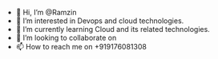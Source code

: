 - 👋 Hi, I’m @Ramzin
- 👀 I’m interested in Devops and cloud technologies.
- 🌱 I’m currently learning Cloud and its related technologies.
- 💞️ I’m looking to collaborate on 
- 📫 How to reach me on +919176081308

<!---
Ramzin31/Ramzin31 is a ✨ special ✨ repository because its `README.md` (this file) appears on your GitHub profile.
You can click the Preview link to take a look at your changes.
--->
